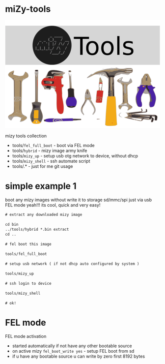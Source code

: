 # miZy-tools

![miZy - tools](pics/mizy_tools.gif)

mizy tools collection

+ tools/`fel_full_boot`	- boot via FEL mode 
+ tools/`hybrid`		- mizy image army knife 
+ tools/`mizy_up`		- setup usb otg network to device, without dhcp
+ tools/`mizy_shell`	- ssh automate script
+ tools/.*		- just for me git usage

# simple example 1

boot any mizy images without write it to storage sd/mmc/spi just via usb FEL mode
yeah!!! its cool, quick and very easy!

```
# extract any downloaded mizy image

cd bin
../tools/hybrid *.bin extract
cd ..

# fel boot this image

tools/fel_full_boot

# setup usb network ( if not dhcp auto configured by system )

tools/mizy_up

# ssh login to device

tools/mizy_shell

# ok!

```

# FEL mode

FEL mode activation

+ started automatically if not have any other bootable source
+ on active mizy `fel_boot_write yes` - setup FEL boot from sd
+ if u have any bootable source u can write by zero first 8192 bytes

